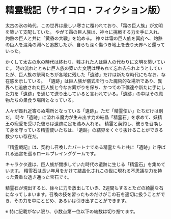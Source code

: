 # 精霊戦記（サイコロ・フィクション版）

太古の氷の時代、この世界は厳しい寒さに覆われており、「霜の巨人族」が文明を築いて支配していた。
やがて霜の巨人族は、神々に挑戦する力を手に入れ、灼熱の巨人と共に「黄昏の大戦」を始める。
神々は霜の巨人族を冥府へ、灼熱の巨人を混沌の淵へと追放したが、自らも深く傷つき地上を去り天界へと還っていった。

かくして太古の氷の時代は終わり、残された人は巨人の代わりに文明を築いていた。
時の流れとともに巨人族の築いた文明は埋もれて忘れ去られようとしていたが、巨人族の祭司たちが各地に残した「遺跡」だけは新たな時代にもなお、存在感を示している。
「遺跡」は巨人族が儀式を行った魔術的な場所であり、異界へと追放された巨人族と今なお繋がりを保ち、かつての下僕達や新たに手にした力を「遺跡」を通じて送り出していると言われている。「遺跡」の中はその魔物たちの巣食う場所となっている。

人々が畏れ近寄らぬ場所となっている「遺跡」。ただ「精霊使い」たちだけは別だ。
時々「遺跡」に溢れる魔力が生み出す力の結晶「精霊石」を求めて、妖精王の寵愛を受けた彼らは遺跡に足を踏み入れる。
精霊と契約し、彼らを召喚して身を守っている精霊使いたちは、「遺跡」の結界をくぐり抜けることができる数少ない存在だ。



『精霊戦記』は、契約し召喚したパートナである精霊たちと共に「遺跡」と呼ばれる迷宮を巡るロールプレイングゲームです。

キャラクタ達は、巨人族が闊歩していた時代の遺跡に生じる「精霊石」を集めています。
精霊石は長い年月をかけて結晶化されこの世に現れる不思議な力を持った貴重な透き通った宝石です。

精霊石が現出すると、徐々に力を放出していき、2週間もするとただの綺麗な石になってしまいます。召喚の技を習ったものだけがこの石を適切に扱うことができ、その力を中にとどめ、あるいは引き出すことができます。



※ 特に記載がない限り、小数点第一位以下の端数は切り捨てます。
